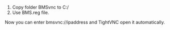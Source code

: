 1. Copy folder BMSvnc to C:/
2. Use BMS.reg file.

Now you can enter bmsvnc://ipaddress and TightVNC open it automatically.
